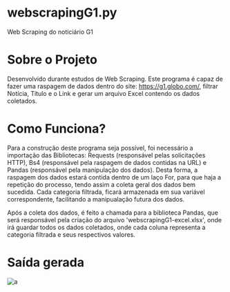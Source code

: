 # webscrapingG1.py
Web Scraping do noticiário G1 

# Sobre o Projeto
Desenvolvido durante estudos de Web Scraping. Este programa é capaz de fazer uma raspagem de dados dentro do site: https://g1.globo.com/, filtrar Notícia, Título e o Link e gerar um arquivo Excel contendo os dados coletados.

# Como Funciona? 
Para a construção deste programa seja possível, foi necessário a importação das Bibliotecas: Requests (responsável pelas solicitações HTTP), Bs4 (responsável pela raspagem de dados contidas na URL) e Pandas (responsável pela manipulação dos dados). Desta forma, a raspagem dos dados estará contida dentro de um laço For, para que haja a repetição do processo, tendo assim a coleta geral dos dados bem sucedida. Cada categoria filtrada, ficará armazenada em sua variável correspondente, facilitando a manipualação futura dos dados.

Após a coleta dos dados, é feito a chamada para a biblioteca Pandas, que será responsável pela criação do arquivo 'webscrapingG1-excel.xlsx', onde irá guardar todos os dados coletados, onde cada coluna representa a categoria filtrada e seus respectivos valores.

# Saída gerada

![a](https://user-images.githubusercontent.com/84475339/169376770-2b3ba370-a554-4c1f-a2fe-7a3f04f58916.png)
